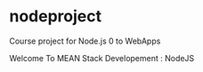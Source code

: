 # nodeproject
Course project  for Node.js 0 to WebApps

Welcome To MEAN Stack Developement : NodeJS

